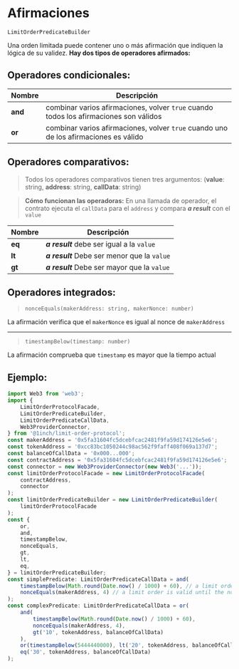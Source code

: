 # Afirmaciones

`LimitOrderPredicateBuilder`

Una orden limitada puede contener uno o más afirmación que indiquen la lógica de su validez.
**Hay dos tipos de operadores afirmados:**

## Operadores condicionales:

| Nombre    | Descripción                                                               |
| ------- | ------------------------------------------------------------------------- |
| **and** | combinar varios afirmaciones, volver `true` cuando todos los afirmaciones son válidos   |
| **or**  | combinar varios afirmaciones, volver `true` cuando uno de los afirmaciones es válido |

## Operadores comparativos:

> Todos los operadores comparativos tienen tres argumentos: 
> (**value**: string, **address**: string, **callData**: string)

> **Cómo funcionan las operadoras:** 
> En una llamada de operador, el contrato ejecuta el `callData` para el `address` y compara _**a result**_ con el `value`

| Nombre   | Descripción                                     |
| ------ | ----------------------------------------------- |
| **eq** | _**a result**_ debe ser igual a la `value`     |
| **lt** | _**a result**_ Debe ser menor que la `value`    |
| **gt** | _**a result**_ Debe ser mayor que la `value` |

## Operadores integrados:

> `nonceEquals(makerAddress: string, makerNonce: number)`

La afirmación verifica que el `makerNonce` es igual al nonce de `makerAddress`

---

> `timestampBelow(timestamp: number)`

La afirmación comprueba que `timestamp` es mayor que la tiempo actual

## Ejemplo:

```typescript
import Web3 from 'web3';
import {
    LimitOrderProtocolFacade,
    LimitOrderPredicateBuilder,
    LimitOrderPredicateCallData,
    Web3ProviderConnector,
} from '@1inch/limit-order-protocol';
const makerAddress = '0x5fa31604fc5dcebfcac2481f9fa59d174126e5e6';
const tokenAddress = '0xcc83bc1050244c98ac562f9faff408f069a137d7';
const balanceOfCallData = '0x000...000';
const contractAddress = '0x5fa31604fc5dcebfcac2481f9fa59d174126e5e6';
const connector = new Web3ProviderConnector(new Web3('...'));
const limitOrderProtocolFacade = new LimitOrderProtocolFacade(
    contractAddress,
    connector
);
const limitOrderPredicateBuilder = new LimitOrderPredicateBuilder(
    limitOrderProtocolFacade
);
const {
    or,
    and,
    timestampBelow,
    nonceEquals,
    gt,
    lt,
    eq,
} = limitOrderPredicateBuilder;
const simplePredicate: LimitOrderPredicateCallData = and(
    timestampBelow(Math.round(Date.now() / 1000) + 60), // a limit order is valid only for 1 minute
    nonceEquals(makerAddress, 4) // a limit order is valid until the nonce of makerAddress is equal to 4
);
const complexPredicate: LimitOrderPredicateCallData = or(
    and(
        timestampBelow(Math.round(Date.now() / 1000) + 60),
        nonceEquals(makerAddress, 4),
        gt('10', tokenAddress, balanceOfCallData)
    ),
    or(timestampBelow(5444440000), lt('20', tokenAddress, balanceOfCallData)),
    eq('30', tokenAddress, balanceOfCallData)
);
```
